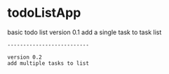 # todoListApp

basic todo list
version 0.1
add a single task to task list

    --------------------------

    version 0.2
    add multiple tasks to list
